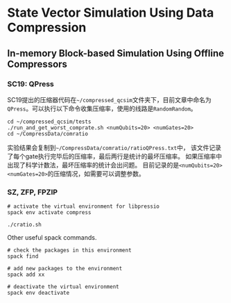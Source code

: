 # State Vector Simulation Using Data Compression

## In-memory Block-based Simulation Using Offline Compressors

### SC19: QPress

SC19提出的压缩器代码在`~/compressed_qcsim`文件夹下，目前文章中命名为`QPress`。可以执行以下命令收集压缩率，使用的线路是`RandomRandom`。

```
cd ~/compressed_qcsim/tests
./run_and_get_worst_comprate.sh <numQubits=20> <numGates=20>
cd ~/CompressData/comratio
```

实验结果会复制到`~/CompressData/comratio/ratioQPress.txt`中，
该文件记录了每个gate执行完毕后的压缩率，最后两行是统计的最坏压缩率。
如果压缩率中出现了科学计数法，最坏压缩率的统计会出问题。
目前记录的是`<numQubits=20> <numGates=20>`的压缩情况，如需要可以调整参数。

### SZ, ZFP, FPZIP

```
# activate the virtual environment for libpressio
spack env activate compress

./cratio.sh
```

Other useful spack commands. 

```
# check the packages in this environment
spack find

# add new packages to the environment
spack add xx

# deactivate the virtual environment
spack env deactivate
```